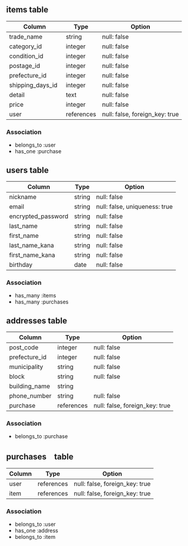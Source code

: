 ## items table
| Column                | Type              | Option                         |
| --------------------- | ----------------- | ------------------------------ |
| trade_name            | string            | null: false                    |
| category_id           | integer           | null: false                    |
| condition_id          | integer           | null: false                    |
| postage_id            | integer           | null: false                    |
| prefecture_id  　　    | integer           | null: false                    |
| shipping_days_id      | integer           | null: false                    |
| detail                | text              | null: false                    |
| price                 | integer           | null: false                    |
| user                  | references        | null: false, foreign_key: true |

### Association
- belongs_to :user
- has_one :purchase


## users table
| Column                | Type              | Option                         |
| --------------------- | ----------------- | ------------------------------ |
| nickname              | string            | null: false                    |
| email                 | string            | null: false, uniqueness: true  |
| encrypted_password    | string            | null: false                    |
| last_name             | string            | null: false                    |
| first_name            | string            | null: false                    |
| last_name_kana        | string            | null: false                    |
| first_name_kana       | string            | null: false                    |
| birthday              | date              | null: false                    |

### Association
- has_many :items
- has_many :purchases


## addresses table
| Column                | Type              | Option                         |
| --------------------- | ----------------- | ------------------------------ |
| post_code             | integer           | null: false                    |
| prefecture_id         | integer           | null: false                    |
| municipality          | string            | null: false                    |
| block                 | string            | null: false                    |
| building_name         | string            |                                |
| phone_number          | string            | null: false                    |
| purchase              | references        | null: false, foreign_key: true |

### Association
- belongs_to :purchase


## purchases　table
| Column                | Type              | Option                         |
| --------------------- | ----------------- | ------------------------------ |
| user                  | references        | null: false, foreign_key: true |
| item                  | references        | null: false, foreign_key: true |

### Association
- belongs_to :user
- has_one :address
- belongs_to :item